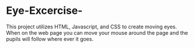 # Eye-Excercise-
This project utilizes HTML, Javascript, and CSS to create moving eyes. When on the web page you can move your mouse around the page and the pupils will follow where ever it goes.
